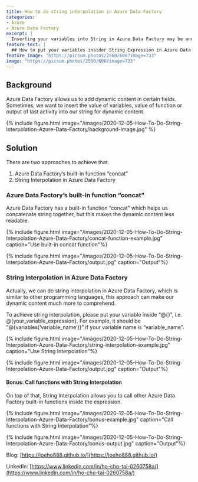 ```yaml
---
title: How to do string interpolation in Azure Data Factory
categories:
- Azure
- Azure Data Factory
excerpt: |
  Inserting your variables into String in Azure Data Factory may be annoying, this guide discuss how to make it easily with string interpolation.
feature_text: |
  ## How to put your variables insider String Expression in Azure Data Factory
feature_image: "https://picsum.photos/2560/600?image=733"
image: "https://picsum.photos/2560/600?image=733"
---
```


## Background
Azure Data Factory allows us to add dynamic content in certain fields. Sometimes, we want to insert the value of variables, value of function or output of last activity into our string for dynamic content.

{% include figure.html image="/images/2020-12-05-How-To-Do-String-Interpolation-Azure-Data-Factory/background-image.jpg" %}

## Solution
There are two approaches to achieve that. 

1. Azure Data Factory’s built-in function “concat” 
2. String Interpolation in Azure Data Factory 

### Azure Data Factory’s built-in function “concat” 
Azure Data Factory has a built-in function “concat” which helps us concatenate  string together, but this makes the dynamic content less readable. 

{% include figure.html image="/images/2020-12-05-How-To-Do-String-Interpolation-Azure-Data-Factory/concat-function-example.jpg" caption="Use built-in concat function"%}

{% include figure.html image="/images/2020-12-05-How-To-Do-String-Interpolation-Azure-Data-Factory/output.jpg" caption="Output"%}

### String Interpolation in Azure Data Factory 
Actually, we can do string interpolation in Azure Data Factory, which is similar to other programming languages, this approach can make our dynamic content much more to comprehend. 

To achieve string interpolation, please put your variable inside “@{}”, i.e. @{your_variable_expression}. For example, it should be “@{variables(‘variable_name’)}” if your variable name is “variable_name”.

{% include figure.html image="/images/2020-12-05-How-To-Do-String-Interpolation-Azure-Data-Factory/string-interpolation-example.jpg" caption="Use String Interpolation"%}

{% include figure.html image="/images/2020-12-05-How-To-Do-String-Interpolation-Azure-Data-Factory/output.jpg" caption="Output"%}

#### Bonus: Call functions with String Interpolation
On top of that, String Interpolation allows you to call other Azure Data Factory built-in functions inside the expression. 

{% include figure.html image="/images/2020-12-05-How-To-Do-String-Interpolation-Azure-Data-Factory/bonus-example.jpg" caption="Call functions with String Interpolation"%}

{% include figure.html image="/images/2020-12-05-How-To-Do-String-Interpolation-Azure-Data-Factory/bonus-output.jpg" caption="Output"%}

Blog: [https://joeho888.github.io/](https://joeho888.github.io/)

LinkedIn: [https://www.linkedin.com/in/ho-cho-tai-0260758a/](https://www.linkedin.com/in/ho-cho-tai-0260758a/)
